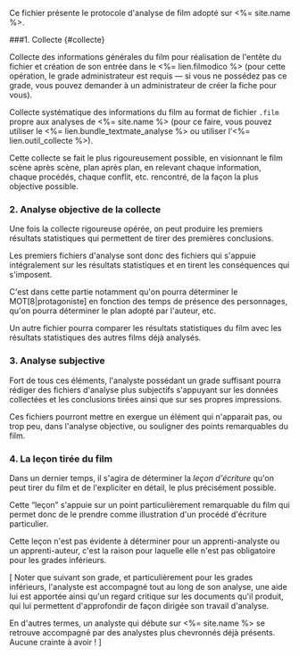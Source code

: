 Ce fichier présente le protocole d'analyse de film adopté sur <%= site.name %>.

###1. Collecte {#collecte}

Collecte des informations générales du film pour réalisation de l'entête du fichier et création de son entrée dans le <%= lien.filmodico %> (pour cette opération, le grade administrateur est requis — si vous ne possédez pas ce grade, vous pouvez demander à un administrateur de créer la fiche pour vous).

Collecte systématique des informations du film au format de fichier `.film` propre aux analyses de <%= site.name %> (pour ce faire, vous pouvez utiliser le <%= lien.bundle_textmate_analyse %> ou utiliser l’<%= lien.outil_collecte %>).

Cette collecte se fait le plus rigoureusement possible, en visionnant le film scène après scène, plan après plan, en relevant chaque information, chaque procédés, chaque conflit, etc. rencontré, de la façon la plus objective possible.

### 2. Analyse objective de la collecte

Une fois la collecte rigoureuse opérée, on peut produire les premiers résultats statistiques qui permettent de tirer des premières conclusions.

Les premiers fichiers d'analyse sont donc des fichiers qui s'appuie intégralement sur les résultats statistiques et en tirent les conséquences qui s'imposent.

C'est dans cette partie notamment qu'on pourra déterminer le MOT[8|protagoniste] en fonction des temps de présence des personnages, qu'on pourra déterminer le plan adopté par l'auteur, etc.

Un autre fichier pourra comparer les résultats statistiques du film avec les résultats statistiques des autres films déjà analysés.

### 3. Analyse subjective

Fort de tous ces éléments, l'analyste possédant un grade suffisant pourra rédiger des fichiers d'analyse plus subjectifs s'appuyant sur les données collectées et les conclusions tirées ainsi que sur ses propres impressions.

Ces fichiers pourront mettre en exergue un élément qui n'apparait pas, ou trop peu, dans l'analyse objective, ou souligner des points remarquables du film.

### 4. La leçon tirée du film

Dans un dernier temps, il s'agira de déterminer la *leçon d'écriture* qu'on peut tirer du film et de l'expliciter en détail, le plus précisément possible.

Cette “leçon” s'appuie sur un point particulièrement remarquable du film qui permet donc de le prendre comme illustration d'un procédé d'écriture particulier.

Cette leçon n'est pas évidente à déterminer pour un apprenti-analyste ou un apprenti-auteur, c'est la raison pour laquelle elle n'est pas obligatoire pour les grades inférieurs.

[
Noter que suivant son grade, et particulièrement pour les grades inférieurs, l'analyste est accompagné tout au long de son analyse, une aide lui est apportée ainsi qu'un regard critique sur les documents qu'il produit, qui lui permettent d'approfondir de façon dirigée son travail d'analyse.

En d'autres termes, un analyste qui débute sur <%= site.name %> se retrouve accompagné par des analystes plus chevronnés déjà présents. Aucune crainte à avoir !
]